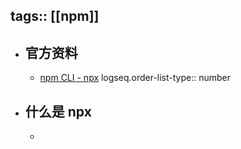 tags:: [[npm]]
---

- ## 官方资料
	- [npm CLI - npx](https://docs.npmjs.com/cli/v8/commands/npx)
	  logseq.order-list-type:: number
- ## 什么是 npx
	-